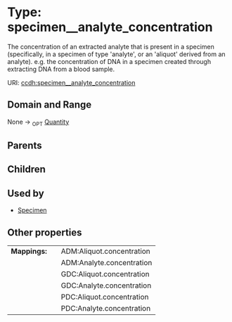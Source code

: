 
# Type: specimen__analyte_concentration


The concentration of an extracted analyte that is present in a specimen (specifically, in a specimen of type 'analyte', or an 'aliquot' derived from an analyte). e.g. the concentration of DNA in a specimen created through extracting DNA from a blood sample.

URI: [ccdh:specimen__analyte_concentration](https://example.org/ccdh/specimen__analyte_concentration)


## Domain and Range

None ->  <sub>OPT</sub> [Quantity](Quantity.md)

## Parents


## Children


## Used by

 * [Specimen](Specimen.md)

## Other properties

|  |  |  |
| --- | --- | --- |
| **Mappings:** | | ADM:Aliquot.concentration |
|  | | ADM:Analyte.concentration |
|  | | GDC:Aliquot.concentration |
|  | | GDC:Analyte.concentration |
|  | | PDC:Aliquot.concentration |
|  | | PDC:Analyte.concentration |

